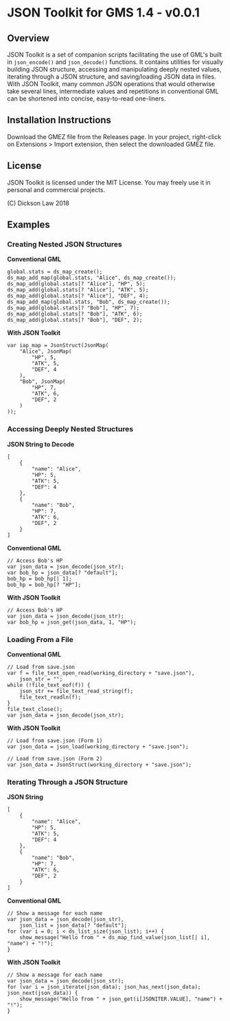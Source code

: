 # JSON Toolkit for GMS 1.4 - v0.0.1

## Overview
JSON Toolkit is a set of companion scripts facilitating the use of GML's built in `json_encode()` and `json_decode()` functions. It contains utilities for visually building JSON structure, accessing and manipulating deeply nested values, iterating through a JSON structure, and saving/loading JSON data in files. With JSON Toolkit, many common JSON operations that would otherwise take several lines, intermediate values and repetitions in conventional GML can be shortened into concise, easy-to-read one-liners.

## Installation Instructions
Download the GMEZ file from the Releases page. In your project, right-click on Extensions > Import extension, then select the downloaded GMEZ file.

## License
JSON Toolkit is licensed under the MIT License. You may freely use it in personal and commercial projects.

(C) Dickson Law 2018

## Examples
### Creating Nested JSON Structures
**Conventional GML**
```
global.stats = ds_map_create();
ds_map_add_map(global.stats, "Alice", ds_map_create());
ds_map_add(global.stats[? "Alice"], "HP", 5);
ds_map_add(global.stats[? "Alice"], "ATK", 5);
ds_map_add(global.stats[? "Alice"], "DEF", 4);
ds_map_add_map(global.stats, "Bob", ds_map_create());
ds_map_add(global.stats[? "Bob"], "HP", 7);
ds_map_add(global.stats[? "Bob"], "ATK", 6);
ds_map_add(global.stats[? "Bob"], "DEF", 2);
```
**With JSON Toolkit**
```
var iap_map = JsonStruct(JsonMap(
	"Alice", JsonMap(
    	"HP", 5,
        "ATK", 5,
        "DEF", 4
    ),
    "Bob", JsonMap(
    	"HP", 7,
        "ATK", 6,
        "DEF", 2
    )
));
```
### Accessing Deeply Nested Structures
**JSON String to Decode**
```
[
	{
    	"name": "Alice",
        "HP": 5,
        "ATK": 5,
        "DEF": 4
    },
    {
    	"name": "Bob",
        "HP": 7,
        "ATK": 6,
        "DEF", 2
    }
]
```
**Conventional GML**
```
// Access Bob's HP
var json_data = json_decode(json_str);
var bob_hp = json_data[? "default"];
bob_hp = bob_hp[| 1];
bob_hp = bob_hp[? "HP"];
```
**With JSON Toolkit**
```
// Access Bob's HP
var json_data = json_decode(json_str);
var bob_hp = json_get(json_data, 1, "HP");
```
### Loading From a File
**Conventional GML**
```
// Load from save.json
var f = file_text_open_read(working_directory + "save.json"),
	json_str = "";
while (!file_text_eof(f)) {
	json_str += file_text_read_string(f);
    file_text_readln(f);
}
file_text_close();
var json_data = json_decode(json_str);
```
**With JSON Toolkit**
```
// Load from save.json (Form 1)
var json_data = json_load(working_directory + "save.json");
```
```
// Load from save.json (Form 2)
var json_data = JsonStruct(working_directory + "save.json");
```
### Iterating Through a JSON Structure
**JSON String**
```
[
	{
    	"name": "Alice",
        "HP": 5,
        "ATK": 5,
        "DEF": 4
    },
    {
    	"name": "Bob",
        "HP": 7,
        "ATK": 6,
        "DEF", 2
    }
]
```
**Conventional GML**
```
// Show a message for each name
var json_data = json_decode(json_str),
	json_list = json_data[? "default"];
for (var i = 0; i < ds_list_size(json_list); i++) {
	show_message("Hello from " + ds_map_find_value(json_list[| i], "name") + "!");
}
```
**With JSON Toolkit**
```
// Show a message for each name
var json_data = json_decode(json_str);
for (var i = json_iterate(json_data); json_has_next(json_data); json_next(json_data)) {
	show_message("Hello from " + json_get(i[JSONITER.VALUE], "name") + "!");
}
```